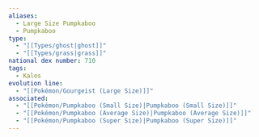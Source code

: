 ```yaml
---
aliases:
  - Large Size Pumpkaboo
  - Pumpkaboo
type:
  - "[[Types/ghost|ghost]]"
  - "[[Types/grass|grass]]"
national dex number: 710
tags:
  - Kalos
evolution line:
  - "[[Pokémon/Gourgeist (Large Size)]]"
associated:
  - "[[Pokémon/Pumpkaboo (Small Size)|Pumpkaboo (Small Size)]]"
  - "[[Pokémon/Pumpkaboo (Average Size)|Pumpkaboo (Average Size)]]"
  - "[[Pokémon/Pumpkaboo (Super Size)|Pumpkaboo (Super Size)]]"
---
```

